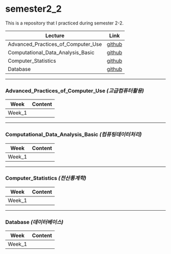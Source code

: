 # semester2_2

This is a repository that I practiced during semester 2-2.


| Lecture | Link |
| - | - |
| Advanced_Practices_of_Computer_Use | [github](https://github.com/nickjw0205/semester2_2/tree/master/Advanced_Practices_of_Computer_Use) |
| Computational_Data_Analysis_Basic | [github](https://github.com/nickjw0205/semester2_2/tree/master/Computational_Data_Analysis_Basic) |
| Computer_Statistics | [github](https://github.com/nickjw0205/semester2_2/tree/master/Computer_Statistics) |
| Database | [github](https://github.com/nickjw0205/semester2_2/tree/master/Database) |

------------

### Advanced_Practices_of_Computer_Use *(고급컴퓨터활용)*

| Week | Content |
| - | - |
| Week_1 | |

----------

### Computational_Data_Analysis_Basic *(컴퓨팅데이터처리)*

| Week | Content |
| - | - |
| Week_1 | |

----------

### Computer_Statistics *(전산통계학)*

| Week | Content |
| - | - |
| Week_1 | |

---------

### Database *(데이터베이스)*

| Week | Content |
| - | - |
| Week_1 | |





